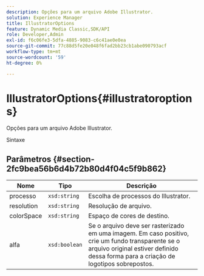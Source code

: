 ```yaml
---
description: Opções para um arquivo Adobe Illustrator.
solution: Experience Manager
title: IllustratorOptions
feature: Dynamic Media Classic,SDK/API
role: Developer,Admin
exl-id: f6c06fe3-5dfa-4885-9083-c6c41ae0e0ea
source-git-commit: 77c88d5fe20e048f6fad2bb23cb1abe090793acf
workflow-type: tm+mt
source-wordcount: '59'
ht-degree: 0%

---
```


# IllustratorOptions{#illustratoroptions}

Opções para um arquivo Adobe Illustrator.

Sintaxe

## Parâmetros {#section-2fc9bea56b6d4b72b80d4f04c5f9b862}

| Nome | Tipo | Descrição |
|---|---|---|
| processo | `xsd:string` | Escolha de processos do Illustrator. |
| resolution | `xsd:string` | Resolução de arquivo. |
| colorSpace | `xsd:string` | Espaço de cores de destino. |
| alfa | `xsd:boolean` | Se o arquivo deve ser rasterizado em uma imagem. Em caso positivo, crie um fundo transparente se o arquivo original estiver definido dessa forma para a criação de logotipos sobrepostos. |
